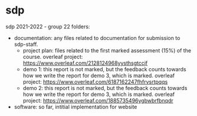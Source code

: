 # sdp
sdp 2021-2022 - group 22
folders:
  - documentation: any files related to documentation for submission to sdp-staff.
    - project plan: files related to the first marked assessment (15%) of the course. overleaf project: https://www.overleaf.com/2128124968yysthsgtccjf
    - demo 1: this report is not marked, but the feedback counts towards how we write the report for demo 3, which is marked. overleaf project: https://www.overleaf.com/6187162247fhfrvsrtpqqs
    - demo 2: this report is not marked, but the feedback counts towards how we write the report for demo 3, which is marked. overleaf project: https://www.overleaf.com/1885735496ygbwbrfbnqdr
  - software: so far, intitial implementation for website

